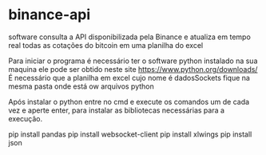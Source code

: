 # binance-api
software consulta a API disponibilizada pela Binance e atualiza em tempo real todas as cotações do bitcoin em uma planilha do excel

Para iniciar o programa é necessário ter o software python instalado na sua maquina
ele pode ser obtido neste site https://www.python.org/downloads/
É necessário que a planilha em excel cujo nome é dadosSockets fique na mesma pasta onde está ow arquivos python

Após instalar o python entre no cmd e execute os comandos
um de cada vez e aperte enter, para instalar as bibliotecas necessárias
para a execução.

pip install pandas
pip install websocket-client
pip install xlwings
pip install json
